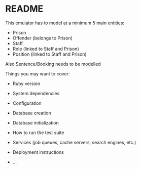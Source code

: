 # README

This emulator has to model at a minimum 5 main entities:

* Prison
* Offender (belongs to Prison)
* Staff
* Role (linked to Staff and Prison)
* Position (linked to Staff and Prison)

Also Sentence/Booking needs to be modelled

Things you may want to cover:

* Ruby version

* System dependencies

* Configuration

* Database creation

* Database initialization

* How to run the test suite

* Services (job queues, cache servers, search engines, etc.)

* Deployment instructions

* ...
